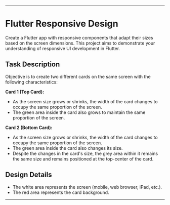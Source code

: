 ---

# Flutter Responsive Design

Create a Flutter app with responsive components that adapt their sizes based on the screen dimensions. This project aims to demonstrate your understanding of responsive UI development in Flutter.

## Task Description

Objective is to create two different cards on the same screen with the following characteristics:

**Card 1 (Top Card):**
- As the screen size grows or shrinks, the width of the card changes to occupy the same proportion of the screen.
- The green area inside the card also grows to maintain the same proportion of the screen.

**Card 2 (Bottom Card):**
- As the screen size grows or shrinks, the width of the card changes to occupy the same proportion of the screen.
- The green area inside the card also changes its size.
- Despite the changes in the card's size, the grey area within it remains the same size and remains positioned at the top-center of the card.

## Design Details

- The white area represents the screen (mobile, web browser, iPad, etc.).
- The red area represents the card background.

---